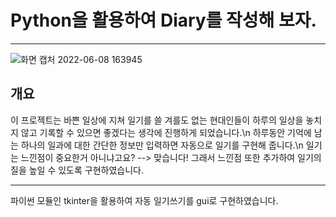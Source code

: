 
# Python을 활용하여 **Diary**를 작성해 보자.
---

![화면 캡처 2022-06-08 163945](https://user-images.githubusercontent.com/93086581/172560183-07fa6598-f3f5-4962-a026-a082d320a88d.png)

## 개요
이 프로젝트는 바쁜 일상에 지쳐 일기를 쓸 겨를도 없는 현대인들이 하루의 일상을 놓치지 않고 기록할 수 있으면 좋겠다는 생각에 진행하게 되었습니다.\n
하루동안 기억에 남는 하나의 일과에 대한 간단한 정보만 입력하면 자동으로 일기를 구현해 줍니다.\n
일기는 느낀점이 중요한거 아니냐고요? --> 맞습니다! 그래서 느낀점 또한 추가하여 일기의 질을 높일 수 있도록 구현하였습니다.

---

파이썬 모듈인 tkinter을 활용하여 자동 일기쓰기를 gui로 구현하였습니다.
